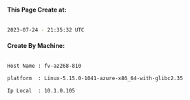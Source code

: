 
   
#### This Page Create at:

```bash

2023-07-24 - 21:35:32 UTC

```

#### Create By Machine:

```bash

Host Name : fv-az268-810

platform  : Linux-5.15.0-1041-azure-x86_64-with-glibc2.35

Ip Local  : 10.1.0.105

```


